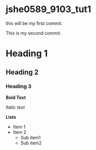 # jshe0589_9103_tut1

this will be my first commit.

This is my second commit.

# Heading 1
## Heading 2
### Heading 3

**Bold Text**

*Italic text*

**Lists**
- Item 1
- Item 2
    - Sub item1
    - Sub item2
